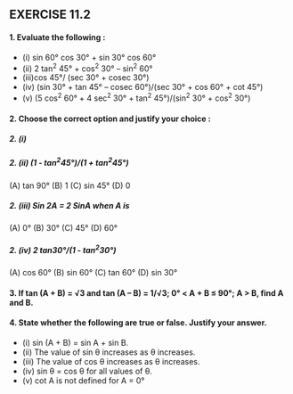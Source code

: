 ## EXERCISE 11.2
#### 1. Evaluate the following :
* (i) sin 60° cos 30° + sin 30° cos 60° 
* (ii) 2 tan<sup>2</sup> 45° + cos<sup>2</sup> 30° – sin<sup>2</sup> 60°
* (iii)cos 45°/ (sec 30° + cosec 30°)
* (iv) (sin 30° + tan 45° – cosec 60°)/(sec 30° + cos 60° + cot 45°)
* (v) (5 cos<sup>2</sup> 60° + 4 sec<sup>2</sup> 30° + tan<sup>2</sup> 45°)/(sin<sup>2</sup> 30° + cos<sup>2</sup> 30°)

#### 2. Choose the correct option and justify your choice :
##### 2. (i)

##### 2. (ii) (1 - tan<sup>2</sup>45°)/(1 + tan<sup>2</sup>45°)
(A) tan 90° (B) 1 (C) sin 45° (D) 0

##### 2. (iii) Sin 2A = 2 SinA when A is 
(A) 0° (B) 30° (C) 45° (D) 60°
##### 2. (iv) 2 tan30°/(1 - tan<sup>2</sup>30°)
(A) cos 60° (B) sin 60° (C) tan 60° (D) sin 30°

#### 3. If tan (A + B) = √3 and tan (A – B) = 1/√3; 0° < A + B ≤ 90°; A > B, find A and B.

#### 4. State whether the following are true or false. Justify your answer.
* (i) sin (A + B) = sin A + sin B.
* (ii) The value of sin θ increases as θ increases.
* (iii) The value of cos θ increases as θ increases.
* (iv) sin θ = cos θ for all values of θ.
* (v) cot A is not defined for A = 0°
